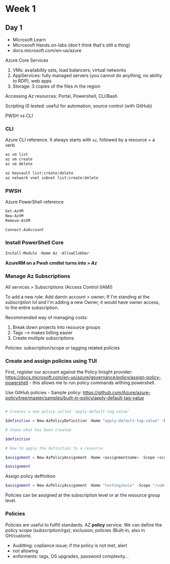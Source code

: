 # Week 1

## Day 1

- Microsoft Learn
- Micrososft Hands.on-labs (don't think that's still a thing)
- docs.microsoft.com/en-us/azure

Azure Core Services

1. VMs: availability sets, load balancers, virtual networks
2. AppServices: fully managed servers (you cannot do anything, no ability to RDP), web apps
3. Storage: 3 copies of the files in the region

Accessing Az resources: Portal, Powershell, CLI/Bash

Scripting *_IS_* tested: useful for automation, source control (with GitHub)

PWSH vs CLI

### CLI

Azure CLI reference. It always starts with `az`, followed by a resource + a verb

```ps1
az vm list
az vm create
az vm delete

az keyvault list|create|delete
az network vnet subnet list|create|delete
```

### PWSH

Azure PowerShell reference

```ps1
Get-AzVM
New-AzVM
Remove-AzVM

Connect-AzAccount
```

### Install PowerShell Core

```ps1
Install-Module -Name Az -AllowClobber
```

**AzureRM on a Pwsh cmdlet turns into > _Az_**

### Manage Az Subscriptions

All services > Subscriptions (Access Control (IAM))

To add a new role: Add damin account > owner; If I'm standing at the subscription lvl and I'm adding a new Owner, it would have owner access, to the entire subscription.

Recommended way of managing costs:

1. Break down projects into resource groups
2. Tags --> makes billing easier
3. Create multiple subscriptions

Policies: subscription/scope or tagging related policies

### Create and assign policies using TUI

First, register our account against the Policy Inisght provider: <https://docs.microsoft.com/en-us/azure/governance/policy/assign-policy-powershell> - this allows me to run policy commands withing powershell.

Use GitHub policies - Sample policy: <https://github.com/Azure/azure-policy/tree/master/samples/built-in-policy/apply-default-tag-value>

```ps1

# Creates a new policy called 'apply-default-tag-value'

$definition = New-AzPolicyDefinition -Name "apply-default-tag-value" -DisplayName "Append tag and its default value" -description "Appends the specified tag and value when any resource which is missing this tag is created or updated. Does not modify the tags of resources created before this policy was applied until those resources are changed. Does not apply to resource groups. New 'modify' effect policies are available that support remediation of tags on existing resources (see https://aka.ms/modifydoc)." -Policy 'https://raw.githubusercontent.com/Azure/azure-policy/master/samples/built-in-policy/apply-default-tag-value/azurepolicy.rules.json' -Parameter 'https://raw.githubusercontent.com/Azure/azure-policy/master/samples/built-in-policy/apply-default-tag-value/azurepolicy.parameters.json' -Mode Indexed

# shows what has been created

$definition

# How to apply the definition to a resource

$assignment = New-AzPolicyAssignment -Name <assignmentname> -Scope <scope>  -tagName <tagName> -tagValue <tagValue> -PolicyDefinition $definition

$assignment
```

Assign policy deffinition

```ps1
$assignment = New-AzPolicyAssignment -Name "testingJunio" -Scope "/subscription/e724faf3-5a4b-42ce-812f-9454ffc0577d/" -tagName "Billy" -tagValue "Joel" -PolicyDefinition $definition
```

Policies can be assigned at the subscription level or ar the resource group level.

### Policies

Policies are useful to fulfill standards. AZ **policy** service. We can define the policy scope (subscription/rgs); exclusion; policies (Built-in, also in GH/custom).

- Auditting: copliance issue; if the policy is not met, alert
- not allowing
- enforments: tags, OS upgrades, password complexity...